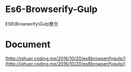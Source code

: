 # Es6-Browserify-Gulp

ES6\Browserify\Gulp整合

# Document

[http://johuer.coding.me/2016/10/20/es6browserifygulp/](http://johuer.coding.me/2016/10/20/es6browserifygulp/)

